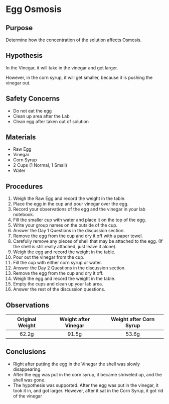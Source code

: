 # Egg Osmosis

## Purpose
Determine how the concentration of the solution affects Osmosis.

## Hypothesis
In the Vinegar, it will take in the vinegar and get larger. 
 
However, in the corn syrup, it will get smaller, because it is pushing the vinegar out.

## Safety Concerns

+ Do not eat the egg
+ Clean up area after the Lab
+ Clean egg after taken out of solution

## Materials
+ Raw Egg
+ Vinegar
+ Corn Syrup
+ 2 Cups (1 Normal, 1 Small)
+ Water

## Procedures

1. Weigh the Raw Egg and record the weight in the table.
2. Place the egg in the cup and pour vinegar over the egg.
3. Record your observations of the egg and the vinegar in your lab notebook.
4. Fill the smaller cup with water and place it on the top of the egg.
5. Write your group names on the outside of the cup.
6. Answer the Day 1 Questions in the discussion section.
7. Remove the egg from the cup and dry it off with a paper towel. 
8. Carefully remove any pieces of shell that may be attached to the egg. (If the shell is still really attached, just leave it alone).
9. Weigh the egg and record the weight in the table.
10. Pour out the vinegar from the cup. 
11. Fill the cup with either corn syrup or water. 
12. Answer the Day 2 Questions in the discussion section.
13. Remove the egg from the cup and dry it off.
14. Weigh the egg and record the weight in the table.
15. Empty the cups and clean up your lab area.
16. Answer the rest of the discussion questions.

## Observations

| Original Weight | Weight after Vinegar | Weight after Corn Syrup |
|:---------------:|:--------------------:|:-----------------------:|
| 62.2g           | 91.5g                | 53.6g                   |

## Conclusions
+ Right after putting the egg in the Vinegar the shell was slowly disappearing.
+ After the egg was put in the corn syrup, it became shriveled up, and the shell was gone.
+ The hypothesis was supported. After the egg was put in the vinegar, it took it in, and got larger. However, after it sat in the Corn Syrup, it got rid of the vinegar
